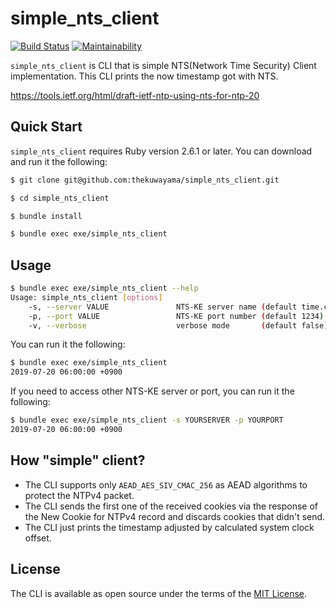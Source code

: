 # simple_nts_client

[![Build Status](https://travis-ci.org/thekuwayama/simple_nts_client.svg?branch=master)](https://travis-ci.org/thekuwayama/simple_nts_client)
[![Maintainability](https://api.codeclimate.com/v1/badges/7b34a4868f1e297af084/maintainability)](https://codeclimate.com/github/thekuwayama/simple_nts_client/maintainability)

`simple_nts_client` is CLI that is simple NTS(Network Time Security) Client implementation.
This CLI prints the now timestamp got with NTS.

https://tools.ietf.org/html/draft-ietf-ntp-using-nts-for-ntp-20

## Quick Start

`simple_nts_client` requires Ruby version 2.6.1 or later. You can download and run it the following:

```bash
$ git clone git@github.com:thekuwayama/simple_nts_client.git

$ cd simple_nts_client

$ bundle install

$ bundle exec exe/simple_nts_client
```

## Usage

```bash
$ bundle exec exe/simple_nts_client --help
Usage: simple_nts_client [options]
    -s, --server VALUE               NTS-KE server name (default time.cloudflare.com)
    -p, --port VALUE                 NTS-KE port number (default 1234)
    -v, --verbose                    verbose mode       (default false)
```

You can run it the following:

```bash
$ bundle exec exe/simple_nts_client
2019-07-20 06:00:00 +0900
```

If you need to access other NTS-KE server or port, you can run it the following:

```bash
$ bundle exec exe/simple_nts_client -s YOURSERVER -p YOURPORT
2019-07-20 06:00:00 +0900
```

## How "simple" client?

* The CLI supports only `AEAD_AES_SIV_CMAC_256` as AEAD algorithms to protect the NTPv4 packet.
* The CLI sends the first one of the received cookies via the response of the New Cookie for NTPv4 record and discards cookies that didn't send.
* The CLI just prints the timestamp adjusted by calculated system clock offset.


## License

The CLI is available as open source under the terms of the [MIT License](http://opensource.org/licenses/MIT).
